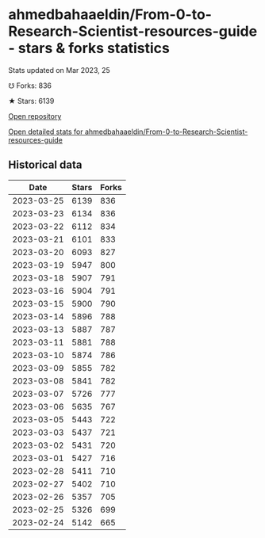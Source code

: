 # ahmedbahaaeldin/From-0-to-Research-Scientist-resources-guide - stars & forks statistics

Stats updated on Mar 2023, 25

☋ Forks: 836

★ Stars: 6139

[Open repository](https://github.com/ahmedbahaaeldin/From-0-to-Research-Scientist-resources-guide)

[Open detailed stats for ahmedbahaaeldin/From-0-to-Research-Scientist-resources-guide](https://reviewgithub.com/rep/ahmedbahaaeldin/From-0-to-Research-Scientist-resources-guide)

## Historical data
| Date | Stars | Forks |
|------|-------|-------|
| 2023-03-25 | 6139 | 836 | 
| 2023-03-23 | 6134 | 836 | 
| 2023-03-22 | 6112 | 834 | 
| 2023-03-21 | 6101 | 833 | 
| 2023-03-20 | 6093 | 827 | 
| 2023-03-19 | 5947 | 800 | 
| 2023-03-18 | 5907 | 791 | 
| 2023-03-16 | 5904 | 791 | 
| 2023-03-15 | 5900 | 790 | 
| 2023-03-14 | 5896 | 788 | 
| 2023-03-13 | 5887 | 787 | 
| 2023-03-11 | 5881 | 788 | 
| 2023-03-10 | 5874 | 786 | 
| 2023-03-09 | 5855 | 782 | 
| 2023-03-08 | 5841 | 782 | 
| 2023-03-07 | 5726 | 777 | 
| 2023-03-06 | 5635 | 767 | 
| 2023-03-05 | 5443 | 722 | 
| 2023-03-03 | 5437 | 721 | 
| 2023-03-02 | 5431 | 720 | 
| 2023-03-01 | 5427 | 716 | 
| 2023-02-28 | 5411 | 710 | 
| 2023-02-27 | 5402 | 710 | 
| 2023-02-26 | 5357 | 705 | 
| 2023-02-25 | 5326 | 699 | 
| 2023-02-24 | 5142 | 665 | 

